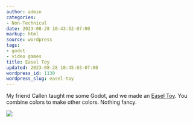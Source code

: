 ```yaml
---
author: admin
categories:
- Non-Technical
date: 2023-08-28 10:43:52-07:00
markup: html
source: wordpress
tags:
- godot
- video games
title: Easel Toy
updated: 2023-08-28 10:45:03-07:00
wordpress_id: 1130
wordpress_slug: easel-toy
---
```

My friend Callen taught me some Godot, and we made an [Easel Toy](https://za3k.com/archive/easel/Cards_on_Slots.html). You combine colors to make other colors. Nothing fancy.

[![](https://blog.za3k.com/wp-content/uploads/2023/08/2023-08-28-134208_1920x1080_scrot-crop-1024x648.png)](https://za3k.com/archive/easel/Cards_on_Slots.html)
